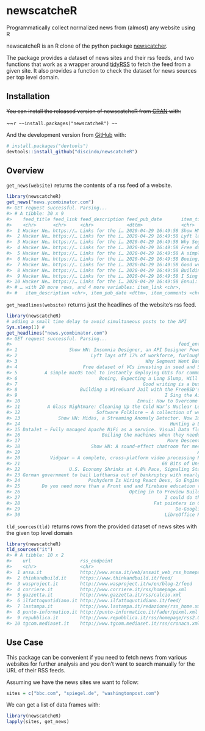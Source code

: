 
<!-- README.md is generated from README.Rmd. Please edit that file -->

# newscatcheR

<!-- badges: start -->

<!-- badges: end -->

Programmatically collect normalized news from (almost) any website using
R

newscatcheR is an R clone of the python package
[newscatcher](https://github.com/kotartemiy/newscatcher).

The package provides a dataset of news sites and their rss feeds, and
two functions that work as a wrapper around
[tidyRSS](https://github.com/RobertMyles/tidyRSS) to fetch the feed from
a given site. It also provides a function to check the dataset for news
sources per top level domain.

## Installation

~~You can install the released version of newscatcheR from
[CRAN](https://CRAN.R-project.org) with:~~

\~\~`r ~~install.packages("newscatcheR") ~~`

And the development version from [GitHub](https://github.com/) with:

``` r
# install.packages("devtools")
devtools::install_github("discindo/newscatcheR")
```

## Overview

`get_news(website)` returns the contents of a rss feed of a website.

``` r
library(newscatcheR)
get_news("news.ycombinator.com")
#> GET request successful. Parsing...
#> # A tibble: 30 x 9
#>    feed_title feed_link feed_description feed_pub_date       item_title
#>    <chr>      <chr>     <chr>            <dttm>              <chr>     
#>  1 Hacker Ne… https://… Links for the i… 2020-04-29 16:49:58 Show HN: …
#>  2 Hacker Ne… https://… Links for the i… 2020-04-29 16:49:58 Lyft lays…
#>  3 Hacker Ne… https://… Links for the i… 2020-04-29 16:49:58 Why Segme…
#>  4 Hacker Ne… https://… Links for the i… 2020-04-29 16:49:58 Free data…
#>  5 Hacker Ne… https://… Links for the i… 2020-04-29 16:49:58 A simple …
#>  6 Hacker Ne… https://… Links for the i… 2020-04-29 16:49:58 Boeing, E…
#>  7 Hacker Ne… https://… Links for the i… 2020-04-29 16:49:58 Good writ…
#>  8 Hacker Ne… https://… Links for the i… 2020-04-29 16:49:58 Building …
#>  9 Hacker Ne… https://… Links for the i… 2020-04-29 16:49:58 I Sing th…
#> 10 Hacker Ne… https://… Links for the i… 2020-04-29 16:49:58 Ennui: Ho…
#> # … with 20 more rows, and 4 more variables: item_link <chr>,
#> #   item_description <chr>, item_pub_date <dttm>, item_comments <chr>
```

`get_headlines(website)` returns just the headlines of the website’s rss
feed.

``` r
library(newscatcheR)
# adding a small time delay to avoid simultaneous posts to the API
Sys.sleep(1) # 
get_headlines("news.ycombinator.com")
#> GET request successful. Parsing...
#>                                                             feed_entries$item_title
#> 1                   Show HN: Insomnia Designer, an API Designer Powered by Insomnia
#> 2                           Lyft lays off 17% of workforce, furloughs hundreds more
#> 3                                               Why Segment Went Back to a Monolith
#> 4                        Free dataset of VCs investing in seed and Series A+ rounds
#> 5          A simple macOS tool to instantly deploying GUIs for commands and scripts
#> 6                              Boeing, Expecting a Long Slump, Will Cut 16,000 Jobs
#> 7                                              Good writing is a business advantage
#> 8                       Building a WireGuard Jail with the FreeBSD's Standard Tools
#> 9                                                      I Sing the Airplane Electric
#> 10                                           Ennui: How to Overcome Chronic Boredom
#> 11          A Glass Nightmare: Cleaning Up the Cold War’s Nuclear Legacy at Hanford
#> 12                            Software Folklore – A collection of weird bug stories
#> 13              Show HN: Midas, a Streaming Anomaly Detector. Now Implemented in Go
#> 14                                                       Hunting a Linux kernel bug
#> 15 DataJet – Fully managed Apache NiFi as a service. Visual Data flows without code
#> 16                              Boiling the machines when they needed to just chill
#> 17                                                      More Descent, Less Gradient
#> 18                          Show HN: A sound-effect chatroom for meeting engagement
#> 19                                                                 Anger Management
#> 20           Vidgear – A complete, cross-platform video processing Python framework
#> 21                                                    68 Bits of Unsolicited Advice
#> 22                  U.S. Economy Shrinks at 4.8% Pace, Signaling Start of Recession
#> 23 German government to bail Lufthansa out of bankruptcy with nearly $10B state aid
#> 24                         Pachyderm Is Hiring React Devs, Go Engineers, K8s DevOps
#> 25        Do you need more than a Front end and Firebase education to ship product?
#> 26                                        Opting in to Preview Builds with AWS ALBs
#> 27                                                     I could do that in a weekend
#> 28                                                 Fat pointers in C using libcello
#> 29                                                         De-Googling: My Progress
#> 30                                                     LibreOffice ReleaseNotes 7.0
```

`tld_sources(tld)` returns rows from the provided dataset of news sites
with the given top level domain

``` r
library(newscatcheR)
tld_sources("it")
#> # A tibble: 10 x 2
#>    url                  rss_endpoint                                      
#>    <chr>                <chr>                                             
#>  1 ansa.it              http://www.ansa.it/web/ansait_web_rss_homepage.xml
#>  2 thinkandbuild.it     https://www.thinkandbuild.it/feed/                
#>  3 wasproject.it        http://www.wasproject.it/w/en/blog-2/feed         
#>  4 corriere.it          http://www.corriere.it/rss/homepage.xml           
#>  5 gazzetta.it          http://www.gazzetta.it/rss/calcio.xml             
#>  6 ilfattoquotidiano.it http://www.ilfattoquotidiano.it/feed/             
#>  7 lastampa.it          http://www.lastampa.it/redazione/rss_home.xml     
#>  8 punto-informatico.it http://punto-informatico.it/fader/pixml.xml       
#>  9 repubblica.it        http://www.repubblica.it/rss/homepage/rss2.0.xml  
#> 10 tgcom.mediaset.it    http://www.tgcom.mediaset.it/rss/cronaca.xml
```

## Use Case

This package can be convenient if you need to fetch news from various
websites for further analysis and you don’t want to search manually for
the URL of their RSS feeds.

Assuming we have the news sites we want to follow:

``` r
sites = c("bbc.com", "spiegel.de", "washingtonpost.com")
```

We can get a list of data frames with:

``` r
library(newscatcheR)
lapply(sites, get_news)
```
